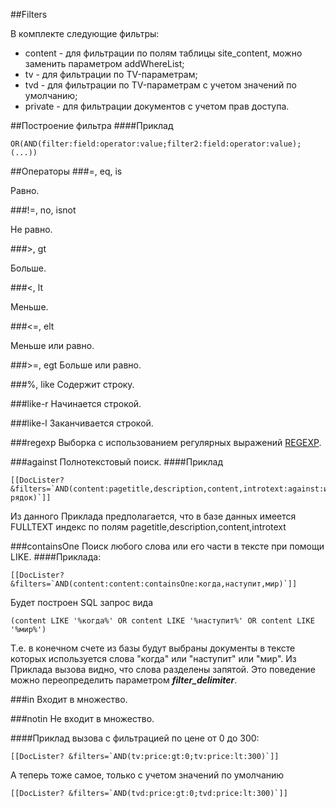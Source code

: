##Filters

В комплекте следующие фильтры:

* content - для фильтрации по полям таблицы site_content, можно заменить параметром addWhereList;
* tv - для фильтрации по TV-параметрам;
* tvd - для фильтрации по TV-параметрам с учетом значений по умолчанию;
* private - для фильтрации документов с учетом прав доступа.

##Построение фильтра
####Приклад
```
OR(AND(filter:field:operator:value;filter2:field:operator:value);(...))
```

##Операторы
###=, eq, is

Равно.

###!=, no, isnot

Не равно.

###>, gt

Больше.

###<, lt

Меньше.

###<=, elt

Меньше или равно.

###>=, egt
Больше или равно.

###%, like
Содержит строку.

###like-r
Начинается строкой.

###like-l
Заканчивается строкой.

###regexp
Выборка с использованием регулярных выражений [REGEXP](https://dev.mysql.com/doc/refman/5.5/en/regexp.html).

###against
Полнотекстовый поиск.
####Приклад
```
[[DocLister? &filters=`AND(content:pagetitle,description,content,introtext:against:искомая рядок)`]]
```
Из данного Приклада предполагается, что в базе данных имеется FULLTEXT индекс по полям pagetitle,description,content,introtext

###containsOne
Поиск любого слова или его части в тексте при помощи LIKE.
####Приклада:
```
[[DocLister? &filters=`AND(content:content:containsOne:когда,наступит,мир)`]]
```
Будет построен SQL запрос вида
```
(content LIKE '%когда%' OR content LIKE '%наступит%' OR content LIKE '%мир%')
```
Т.е. в конечном счете из базы будут выбраны документы в тексте которых используется слова "когда" или "наступит" или "мир".
Из Приклада вызова видно, что слова разделены запятой. Это поведение можно переопределить параметром ___filter_delimiter___.

###in
Входит в множество.

###notin
Не входит в множество.

####Приклад вызова с фильтрацией по цене от 0 до 300:

```
[[DocLister? &filters=`AND(tv:price:gt:0;tv:price:lt:300)`]]
```

А теперь тоже самое, только с учетом значений по умолчанию

```
[[DocLister? &filters=`AND(tvd:price:gt:0;tvd:price:lt:300)`]]
```